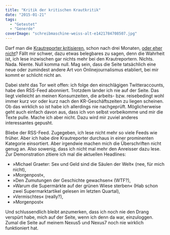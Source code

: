 ```yaml
---
title: "Kritik der kritischen Krautkritik"
date: "2015-01-21"
tags:
  - "Getestet"
  - "Generde"
coverImage: "schreibmaschine-weiss-alt-e1421784708507.jpg"
---
```


Darf man die [Krautreporter kritisieren](http://www.fraumeike.de/2015/krautreporter-und-die-suche-nach-der-relevanz/), schon nach drei Monaten, [oder eher nicht](http://www.schreiben-was-wird.de/krautreporter-kritik-der-kritiker/)? Fällt mir schwer, dazu etwas belegbares zu sagen, denn die Wahrheit ist, ich lese inzwischen gar nichts mehr bei den Krautreportern. Nichts. Nada. Niente. Null komma null. Mag sein, dass die Seite tatsächlich eine neue oder zumindest andere Art von Onlinejournalismus etabliert, bei mir kommt er schlicht nicht an.

Dabei steht das Tor weit offen: ich folge den einschlägigen Twitteraccounts, habe den RSS-Feed abonniert. Trotzdem lander ich nie auf der Seite. Das liegt vielleicht an meinen Konsumzeiten, die arbeits- bzw. reisebedingt wohl immer kurz vor oder kurz nach den KR-Geschäftszeiten zu liegen scheinen. Ob das wirklich so ist habe ich allerdings nie nachgeprüft. Möglicherweise geht auch einfach davon aus, dass ich von selbst vorbeikomme und mir die Texte pulle. Mache ich aber nicht. Dazu wird mir zuviel anderes interessantes gepusht.

Bliebe der RSS-Feed. Zugegeben, ich lese nicht mehr so viele Feeds wie früher. Aber ich habe dire Krautreporter durchaus in einer prominenten Kategorie einsortiert. Aber irgendwie machen mich die Überschriften nicht genug an. Also sowenig, dass ich nicht mal mehr den Anreisser dazu lese. Zur Demonstration zitiere ich mal die aktuellen Headlines:

- »Michael Graeter: Sex und Geld sind die Säulen der Welt« (nee, für mich nicht),
- »Morgenpost«,
- »Den Zumutungen der Geschichte gewachsen« (WTF?),
- »Warum die Supermärkte auf der grünen Wiese sterben« (Hab schon zwei Supermarktartikel gelesen im letzten Quartal),
- »Vermischtes« (really?),
- »Morgenpost«

Und schlussendlich bleibt anzumerken, dass ich noch nie den Drang verspürt habe, mich auf der Seite, wenn ich denn da war, einzuloggen. Zumal die Seite auf meinem Nexus5 und Nexus7 noch nie wirklich funktioniert hat.
